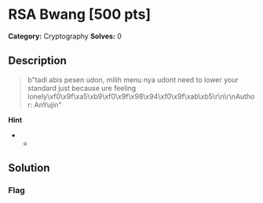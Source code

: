 # RSA Bwang [500 pts]

**Category:** Cryptography
**Solves:** 0

## Description
>b"tadi abis pesen udon, milih menu nya udont need to lower your standard just because ure feeling lonely\xf0\x9f\xa5\xb9\xf0\x9f\x98\x94\xf0\x9f\xab\xb5\r\n\r\nAuthor: AnYujin"

**Hint**
* -

## Solution

### Flag

